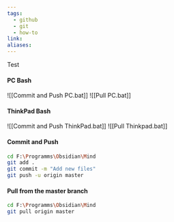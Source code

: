 ```yaml
---
tags:
  - github
  - git
  - how-to
link: 
aliases:
---
```

Test
#### PC Bash

![[Commit and Push PC.bat]]
![[Pull PC.bat]]

#### ThinkPad Bash

![[Commit and Push ThinkPad.bat]]
![[Pull Thinkpad.bat]]


#### Commit and Push

```bash
cd F:\Programms\Obsidian\Mind
git add .
git commit -m "Add new files"
git push -u origin master
```


#### Pull from the master branch

```bash
cd F:\Programms\Obsidian\Mind
git pull origin master
```


